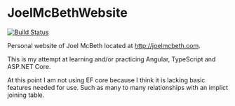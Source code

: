 # JoelMcBethWebsite
[![Build Status](https://joelmcbeth.visualstudio.com/Personal/_apis/build/status/JoelMcBethWebsite-CI)](https://joelmcbeth.visualstudio.com/Personal/_build/latest?definitionId=7)

Personal website of Joel McBeth located at http://joelmcbeth.com.

This is my attempt at learning and/or practicing Angular, TypeScript and ASP.NET Core.

At this point I am not using EF core because I think it is lacking basic features needed for use. Such as many to many relationships with an implict joining table.
